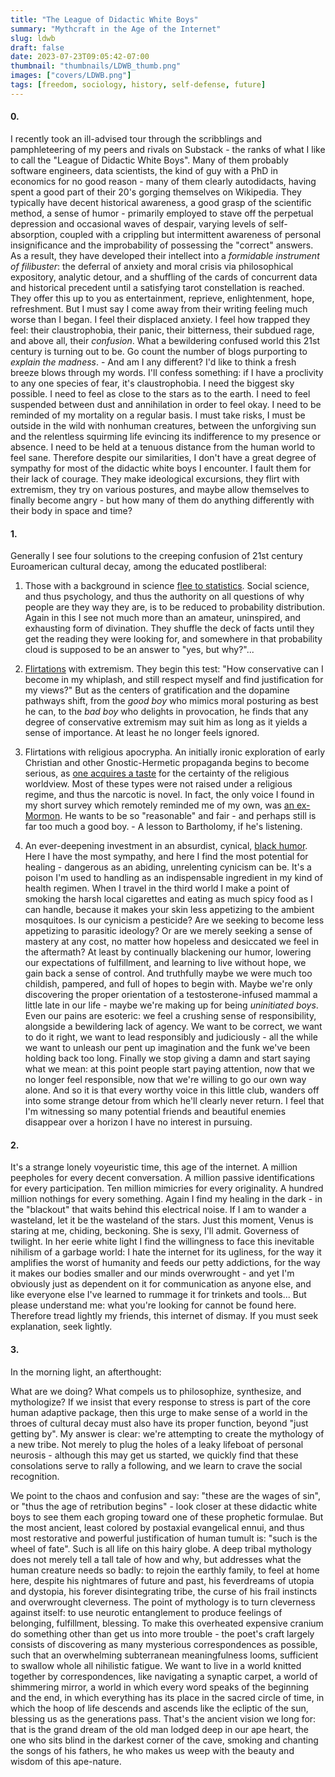 ```yaml
---
title: "The League of Didactic White Boys"
summary: "Mythcraft in the Age of the Internet"
slug: ldwb
draft: false
date: 2023-07-23T09:05:42-07:00
thumbnail: "thumbnails/LDWB_thumb.png"
images: ["covers/LDWB.png"]
tags: [freedom, sociology, history, self-defense, future]
---
```


#### 0.

I recently took an ill-advised tour through the scribblings and pamphleteering of my peers and rivals on Substack - the ranks of what I like to call the "League of Didactic White Boys". Many of them probably software engineers, data scientists, the kind of guy with a PhD in economics for no good reason - many of them clearly autodidacts, having spent a good part of their 20's gorging themselves on Wikipedia. They typically have decent historical awareness, a good grasp of the scientific method, a sense of humor - primarily employed to stave off the perpetual depression and occasional waves of despair, varying levels of self-absorption, coupled with a crippling but intermittent awareness of personal insignificance and the improbability of possessing the "correct" answers. As a result, they have developed their intellect into a *formidable instrument of filibuster*: the deferral of anxiety and moral crisis via philosophical expository, analytic detour, and a shuffling of the cards of concurrent data and historical precedent until a satisfying tarot constellation is reached. They offer this up to you as entertainment, reprieve, enlightenment, hope, refreshment. But I must say I come away from their writing feeling much worse than I began. I feel their displaced anxiety. I feel how trapped they feel: their claustrophobia, their panic, their bitterness, their subdued rage, and above all, their *confusion*. What a bewildering confused world this 21st century is turning out to be. Go count the number of blogs purporting to *explain the madness*. - And am I any different? I'd like to think a fresh breeze blows through my words. I'll confess something: if I have a proclivity to any one species of fear, it's claustrophobia. I need the biggest sky possible. I need to feel as close to the stars as to the earth. I need to feel suspended between dust and annihilation in order to feel okay. I need to be reminded of my mortality on a regular basis. I must take risks, I must be outside in the wild with nonhuman creatures, between the unforgiving sun and the relentless squirming life evincing its indifference to my presence or absence. I need to be held at a tenuous distance from the human world to feel sane. Therefore despite our similarities, I don't have a great degree of sympathy for most of the didactic white boys I encounter. I fault them for their lack of courage. They make ideological excursions, they flirt with extremism, they try on various postures, and maybe allow themselves to finally become angry - but how many of them do anything differently with their body in space and time?

#### 1.

Generally I see four solutions to the creeping confusion of 21st century Euroamerican cultural decay, among the educated postliberal:

1. Those with a background in science [flee to statistics][tailcalled]. Social science, and thus psychology, and thus the authority on all questions of why people are they way they are, is to be reduced to probability distribution. Again in this I see not much more than an amateur, uninspired, and exhausting form of divination. They shuffle the deck of facts until they get the reading they were looking for, and somewhere in that probability cloud is supposed to be an answer to "yes, but why?"...

2. [Flirtations][darkbill] with extremism. They begin this test: "How conservative can I become in my whiplash, and still respect myself and find justification for my views?" But as the centers of gratification and the dopamine pathways shift, from the *good boy* who mimics moral posturing as best he can, to the *bad boy* who delights in provocation, he finds that any degree of conservative extremism may suit him as long as it yields a sense of importance. At least he no longer feels ignored.

3. Flirtations with religious apocrypha. An initially ironic exploration of early Christian and other Gnostic-Hermetic propaganda begins to become serious, as [one acquires a taste][eharding] for the certainty of the religious worldview. Most of these types were not raised under a religious regime, and thus the narcotic is novel. In fact, the only voice I found in my short survey which remotely reminded me of my own, was [an ex-Mormon][mormon]. He wants to be so "reasonable" and fair - and perhaps still is far too much a good boy. - A lesson to Bartholomy, if he's listening.

4. An ever-deepening investment in an absurdist, cynical, [black humor][clownworld]. Here I have the most sympathy, and here I find the most potential for healing - dangerous as an abiding, unrelenting cynicism can be. It's a poison I'm used to handling as an indispensable ingredient in my kind of health regimen. When I travel in the third world I make a point of smoking the harsh local cigarettes and eating as much spicy food as I can handle, because it makes your skin less appetizing to the ambient mosquitoes. Is our cynicism a pesticide? Are we seeking to become less appetizing to parasitic ideology? Or are we merely seeking a sense of mastery at any cost, no matter how hopeless and desiccated we feel in the aftermath? At least by continually blackening our humor, lowering our expectations of fulfillment, and learning to live without hope, we gain back a sense of control. And truthfully maybe we were much too childish, pampered, and full of hopes to begin with. Maybe we're only discovering the proper orientation of a testosterone-infused mammal a little late in our life - maybe we're making up for being *uninitiated boys*. Even our pains are esoteric: we feel a crushing sense of responsibility, alongside a bewildering lack of agency. We want to be correct, we want to do it right, we want to lead responsibly and judiciously - all the while we want to unleash our pent up imagination and the funk we've been holding back too long. Finally we stop giving a damn and start saying what we mean: at this point people start paying attention, now that we no longer feel responsible, now that we're willing to go our own way alone. And so it is that every worthy voice in this little club, wanders off into some strange detour from which he'll clearly never return. I feel that I'm witnessing so many potential friends and beautiful enemies disappear over a horizon I have no interest in pursuing.

[tailcalled]: https://tailcalled.substack.com/p/causality-and-determinism-in-social
[darkbill]: https://anarchonomicon.substack.com/p/teach-a-man-to-revolt

#### 2.

It's a strange lonely voyeuristic time, this age of the internet. A million peepholes for every decent conversation. A million passive identifications for every participation. Ten million mimicries for every originality. A hundred million nothings for every something. Again I find my healing in the dark - in the "blackout" that waits behind this electrical noise. If I am to wander a wasteland, let it be the wasteland of the stars. Just this moment, Venus is staring at me, chiding, beckoning. She is sexy, I'll admit. Governess of twilight. In her eerie white light I find the willingness to face this inevitable nihilism of a garbage world: I hate the internet for its ugliness, for the way it amplifies the worst of humanity and feeds our petty addictions, for the way it makes our bodies smaller and our minds overwrought - and yet I'm obviously just as dependent on it for communication as anyone else, and like everyone else I've learned to rummage it for trinkets and tools... But please understand me: what you're looking for cannot be found here. Therefore tread lightly my friends, this internet of dismay. If you must seek explanation, seek lightly.

#### 3.

In the morning light, an afterthought:

What are we doing? What compels us to philosophize, synthesize, and mythologize? If we insist that every response to stress is part of the core human adaptive package, then this urge to make sense of a world in the throes of cultural decay must also have its proper function, beyond "just getting by". My answer is clear: we're attempting to create the mythology of a new tribe. Not merely to plug the holes of a leaky lifeboat of personal neurosis - although this may get us started, we quickly find that these consolations serve to rally a following, and we learn to crave the social recognition.

We point to the chaos and confusion and say: "these are the wages of sin", or "thus the age of retribution begins" - look closer at these didactic white boys to see them each groping toward one of these prophetic formulae. But the most ancient, least colored by postaxial evangelical ennui, and thus most restorative and powerful justification of human tumult is: "such is the wheel of fate". Such is all life on this hairy globe. A deep tribal mythology does not merely tell a tall tale of how and why, but addresses what the human creature needs so badly: to rejoin the earthly family, to feel at home here, despite his nightmares of future and past, his feverdreams of utopia and dystopia, his forever disintegrating tribe, the curse of his frail instincts and overwrought cleverness. The point of mythology is to turn cleverness against itself: to use neurotic entanglement to produce feelings of belonging, fulfillment, blessing. To make this overheated expensive cranium do something other than get us into more trouble - the poet's craft largely consists of discovering as many mysterious correspondences as possible, such that an overwhelming subterranean meaningfulness looms, sufficient to swallow whole all nihilistic fatigue. We want to live in a world knitted together by correspondences, like navigating a synaptic carpet, a world of shimmering mirror, a world in which every word speaks of the beginning and the end, in which everything has its place in the sacred circle of time, in which the hoop of life descends and ascends like the ecliptic of the sun, blessing us as the generations pass. That's the ancient vision we long for: that is the grand dream of the old man lodged deep in our ape heart, the one who sits blind in the darkest corner of the cave, smoking and chanting the songs of his fathers, he who makes us weep with the beauty and wisdom of this ape-nature.

[mormon]: https://tracingwoodgrains.substack.com/p/harvard-students-are-better-than

[clownworld]: https://aghostinthemachine.substack.com/p/pronouns-are-our-top-priority

[eharding]: https://eharding.substack.com/p/why-i-viewed-christianity-as-the
